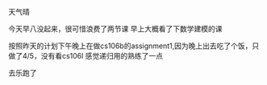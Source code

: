 天气晴

今天早八没起来，很可惜浪费了两节课
早上大概看了下数学建模的课

按照昨天的计划下午晚上在做cs106b的assignment1,因为晚上出去吃了个饭，只做了4/5，没有看cs106l
感觉递归用的熟练了一点

去乐跑了

